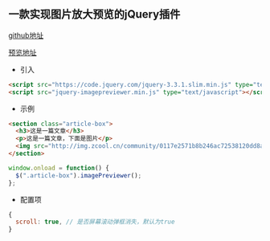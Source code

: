 ## 一款实现图片放大预览的jQuery插件

[github地址](https://github.com/jackercc/jquery-image-previewer)

[预览地址](http://jacker.cc/repository/jquery-image-previewer/)

- 引入
```html
<script src="https://code.jquery.com/jquery-3.3.1.slim.min.js" type="text/javascript"></script>
<script src="jquery-imagepreviewer.min.js" type="text/javascript"></script>
```

- 示例
```html
<section class="article-box">
  <h3>这是一篇文章</h3>
  <p>这是一篇文章，下面是图片</p>
  <img src="http://img.zcool.cn/community/0117e2571b8b246ac72538120dd8a4.jpg@1280w_1l_2o_100sh.jpg" alt="风景">
</section>
```
```js
window.onload = function() {
  $(".article-box").imagePreviewer();
};
```

- 配置项
```js
{
  scroll: true, // 是否屏幕滚动弹框消失，默认为true
}
```